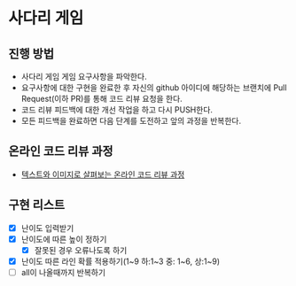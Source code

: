 # 사다리 게임
## 진행 방법
* 사다리 게임 게임 요구사항을 파악한다.
* 요구사항에 대한 구현을 완료한 후 자신의 github 아이디에 해당하는 브랜치에 Pull Request(이하 PR)를 통해 코드 리뷰 요청을 한다.
* 코드 리뷰 피드백에 대한 개선 작업을 하고 다시 PUSH한다.
* 모든 피드백을 완료하면 다음 단계를 도전하고 앞의 과정을 반복한다.

## 온라인 코드 리뷰 과정
* [텍스트와 이미지로 살펴보는 온라인 코드 리뷰 과정](https://github.com/nextstep-step/nextstep-docs/tree/master/codereview)


## 구현 리스트
* [X] 난이도 입력받기
* [X] 난이도에 따른 높이 정하기
    * [x] 잘못된 경우 오류나도록 하기
* [X] 난이도 따른 라인 확률 적용하기(1~9 하:1~3 중: 1~6, 상:1~9)
* [ ] all이 나올때까지 반복하기
